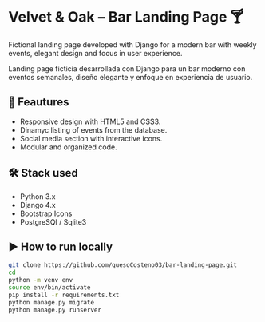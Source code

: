 # Velvet & Oak – Bar Landing Page 🍸

Fictional landing page developed with Django for a modern bar with weekly events, elegant design and focus in user experience.

Landing page ficticia desarrollada con Django para un bar moderno con eventos semanales, diseño elegante y enfoque en experiencia de usuario.

## 🚀 Feautures

- Responsive design with HTML5 and CSS3.
- Dinamyc listing of events from the database.
- Social media section with interactive icons.
- Modular and organized code.

## 🛠️ Stack used

- Python 3.x
- Django 4.x
- Bootstrap Icons
- PostgreSQl / Sqlite3

## ▶️ How to run locally

```bash
git clone https://github.com/quesoCosteno03/bar-landing-page.git
cd 
python -m venv env
source env/bin/activate
pip install -r requirements.txt
python manage.py migrate
python manage.py runserver
